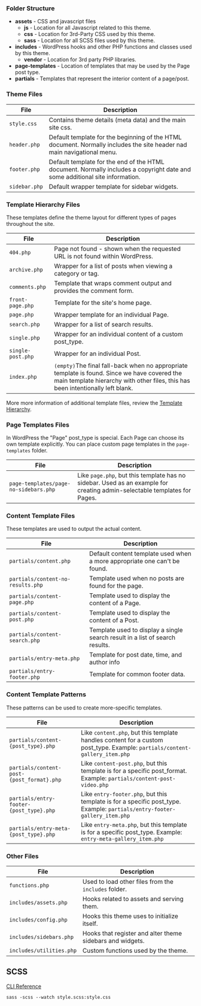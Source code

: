 ### Folder Structure 

* **assets** - CSS and javascript files
    * **js** - Location for all Javascript related to this theme.
    * **css** - Location for 3rd-Party CSS used by this theme.
    * **sass** - Location for all SCSS files used by this theme.
* **includes** - WordPress hooks and other PHP functions and classes used by this theme.
    * **vendor** - Location for 3rd party PHP libraries.
* **page-templates** - Location of templates that may be used by the Page post type.
* **partials** - Templates that represent the interior content of a page/post.

### Theme Files

File | Description
---|---
`style.css` | Contains theme details (meta data) and the main site css.
`header.php` | Default template for the beginning of the HTML document. Normally includes the site header nad main navigational menu.
`footer.php` | Default template for the end of the HTML document. Normally includes a copyright date and some additional site information. 
`sidebar.php` | Default wrapper template for sidebar widgets. 

### Template Hierarchy Files

These templates define the theme layout for different types of pages throughout the site. 

File | Description
---|---
`404.php` | Page not found - shown when the requested URL is not found within WordPress.
`archive.php` | Wrapper for a list of posts when viewing a category or tag.
`comments.php` | Template that wraps comment output and provides the comment form. 
`front-page.php` | Template for the site's home page. 
`page.php` | Wrapper template for an individual Page. 
`search.php` | Wrapper for a list of search results.
`single.php` | Wrapper for an individual content of a custom post_type.   
`single-post.php` | Wrapper for an individual Post.   
`index.php` | `(empty)`The final fall-back when no appropriate template is found. Since we have covered the main template hierarchy with other files, this has been intentionally left blank. 

More more information of additional template files, review the [Template Hierarchy](https://developer.wordpress.org/themes/basics/template-hierarchy/).

### Page Templates Files

In WordPress the "Page" post_type is special. Each Page can choose its own template explicitly. You can place custom page templates in the `page-templates` folder.

File | Description
---|---
`page-templates/page-no-sidebars.php` | Like `page.php`, but this template has no sidebar. Used as an example for creating admin-selectable templates for Pages.


### Content Template Files

These templates are used to output the actual content.

File | Description
---|---
`partials/content.php` | Default content template used when a more appropriate one can't be found.
`partials/content-no-results.php` | Template used when no posts are found for the page.
`partials/content-page.php` | Template used to display the content of a Page. 
`partials/content-post.php` | Template used to display the content of a Post.
`partials/content-search.php` | Template used to display a single search result in a list of search results.
`partials/entry-meta.php` | Template for post date, time, and author info
`partials/entry-footer.php` | Template for common footer data.


### Content Template Patterns

These patterns can be used to create more-specific templates.

File | Description
---|---
`partials/content-{post_type}.php` | Like `content.php`, but this template handles content for a custom post_type. Example: `partials/content-gallery_item.php`
`partials/content-post-{post_format}.php` | Like `content-post.php`, but this template is for a specific post_format. Example: `partials/content-post-video.php`
`partials/entry-footer-{post_type}.php` | Like `entry-footer.php`, but this template is for a specific post_type. Example: `partials/entry-footer-gallery_item.php`
`partials/entry-meta-{post_type}.php` | Like `entry-meta.php`, but this template is for a specific post_type. Example: `entry-meta-gallery_item.php`


### Other Files

File | Description
---|---
`functions.php` | Used to load other files from the `includes` folder.
`includes/assets.php` | Hooks related to assets and serving them.
`includes/config.php` | Hooks this theme uses to initialize itself.
`includes/sidebars.php` | Hooks that register and alter theme sidebars and widgets.
`includes/utilities.php` | Custom functions used by the theme.


## SCSS

[CLI Reference](http://sass-lang.com/documentation/file.SASS_REFERENCE.html)

```
sass -scss --watch style.scss:style.css
```